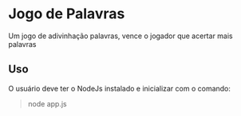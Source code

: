 # Jogo de Palavras

Um jogo de adivinhação palavras, vence o jogador que acertar mais palavras
    
## Uso

O usuário deve ter o NodeJs instalado e inicializar com o comando:

>node app.js
